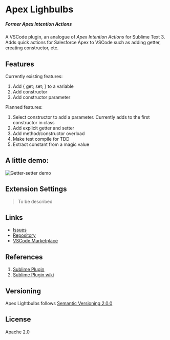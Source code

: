 # Apex Lighbulbs
##### Former _Apex Intention Actions_

A VSCode plugin, an analogue of _Apex Intention Actions_ for Sublime Text 3. Adds quick actions for Salesforce Apex to VSCode such as adding getter, creating constructor, etc.

## Features
Currently existing features:
1. Add { get; set; } to a variable
1. Add constructor
1. Add constructor parameter

Planned features:
1. Select constructor to add a parameter. Currently adds to the first constructor in class
1. Add explicit getter and setter
1. Add method/constructor overload
1. Make test compile for TDD
1. Extract constant from a magic value

## A little demo:
![Getter-setter demo](https://github.com/nchursin/resources/blob/assets/animations/lightbulbs.gif?raw=true)

## Extension Settings

>To be described

## Links
* [Issues](https://github.com/nchursin/apex-lightbulbs/issues)
* [Repository](https://github.com/nchursin/apex-lightbulbs)
* [VSCode Marketplace](https://marketplace.visualstudio.com/items?itemName=nchursin.apex-lightbulbs)

## References

1. [Sublime Plugin](https://packagecontrol.io/packages/Apex%20Intention%20Actions)
1. [Sublime Plugin wiki](https://github.com/nchursin/ApexIntentionActions/wiki)

## Versioning
Apex Lightbulbs follows [Semantic Versioning 2.0.0](https://semver.org/)

## License
Apache 2.0
